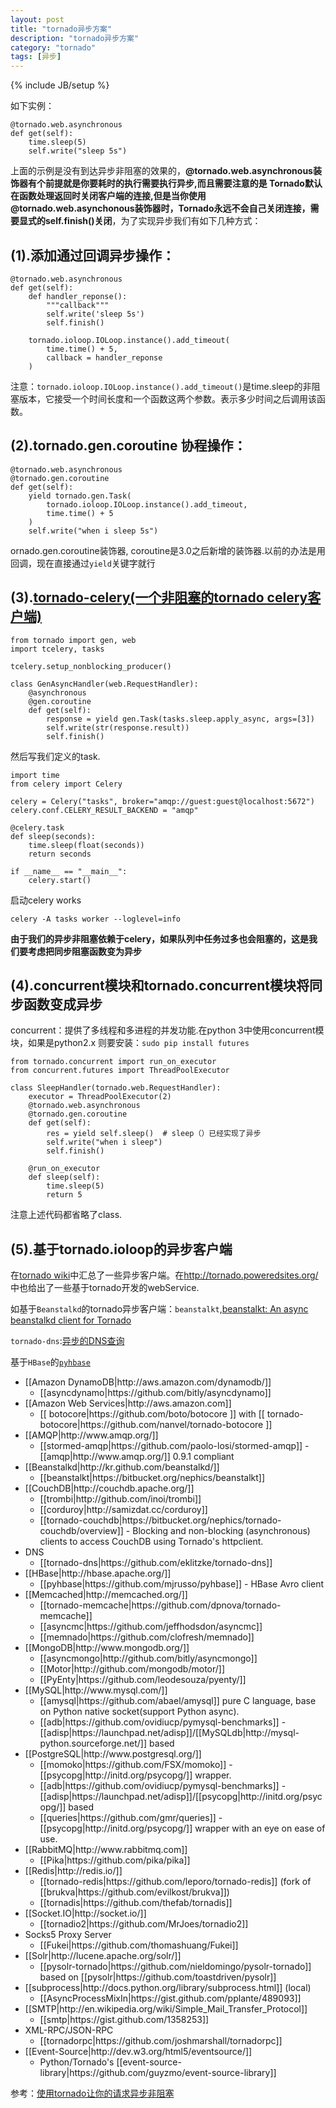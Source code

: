 ```yaml
---
layout: post
title: "tornado异步方案"
description: "tornado异步方案"
category: "tornado"
tags: [异步]
---
```

{% include JB/setup %}
<p>如下实例：</p>

<pre><code>@tornado.web.asynchronous
def get(self):
    time.sleep(5)
    self.write("sleep 5s")
</code></pre>

<p>上面的示例是没有到达异步非阻塞的效果的，<strong>@tornado.web.asynchronous装饰器有个前提就是你要耗时的执行需要执行异步,而且需要注意的是 Tornado默认在函数处理返回时关闭客户端的连接,但是当你使用@tornado.web.asynchonous装饰器时，Tornado永远不会自己关闭连接，需要显式的self.finish()关闭</strong>，为了实现异步我们有如下几种方式：</p>

<!--more-->

<h2>(1).添加通过回调异步操作：</h2>

<pre><code>@tornado.web.asynchronous
def get(self):
    def handler_reponse():
        """callback"""
        self.write('sleep 5s')
        self.finish()

    tornado.ioloop.IOLoop.instance().add_timeout(
        time.time() + 5,
        callback = handler_reponse
    )
</code></pre>

<p>注意：<code>tornado.ioloop.IOLoop.instance().add_timeout()</code>是time.sleep的非阻塞版本，它接受一个时间长度和一个函数这两个参数。表示多少时间之后调用该函数。</p>

<h2>(2).tornado.gen.coroutine 协程操作：</h2>

<pre><code>@tornado.web.asynchronous
@tornado.gen.coroutine
def get(self):
    yield tornado.gen.Task(
        tornado.ioloop.IOLoop.instance().add_timeout,
        time.time() + 5
    )
    self.write("when i sleep 5s")
</code></pre>

<p>ornado.gen.coroutine装饰器, coroutine是3.0之后新增的装饰器.以前的办法是用回调，现在直接通过<code>yield</code>关键字就行</p>

<h2>(3).<a href="https://github.com/mher/tornado-celery">tornado-celery(一个非阻塞的tornado celery客户端)</a></h2>

<pre><code>from tornado import gen, web
import tcelery, tasks

tcelery.setup_nonblocking_producer()

class GenAsyncHandler(web.RequestHandler):
    @asynchronous
    @gen.coroutine
    def get(self):
        response = yield gen.Task(tasks.sleep.apply_async, args=[3])
        self.write(str(response.result))
        self.finish()
</code></pre>

<p>然后写我们定义的task.</p>

<pre><code>import time
from celery import Celery

celery = Celery("tasks", broker="amqp://guest:guest@localhost:5672")
celery.conf.CELERY_RESULT_BACKEND = "amqp"

@celery.task
def sleep(seconds):
    time.sleep(float(seconds))
    return seconds

if __name__ == "__main__":
    celery.start()
</code></pre>

<p>启动celery works</p>

<pre><code>celery -A tasks worker --loglevel=info
</code></pre>

<p><strong>由于我们的异步非阻塞依赖于celery，如果队列中任务过多也会阻塞的，这是我们要考虑把同步阻塞函数变为异步</strong></p>

<h2>(4).concurrent模块和tornado.concurrent模块将同步函数变成异步</h2>

<p>concurrent：提供了多线程和多进程的并发功能.在python 3中使用concurrent模块，如果是python2.x 则要安装：<code>sudo pip install futures</code></p>

<pre><code>from tornado.concurrent import run_on_executor
from concurrent.futures import ThreadPoolExecutor

class SleepHandler(tornado.web.RequestHandler):
    executor = ThreadPoolExecutor(2)
    @tornado.web.asynchronous
    @tornado.gen.coroutine
    def get(self):
        res = yield self.sleep()  # sleep（）已经实现了异步
        self.write("when i sleep")
        self.finish()

    @run_on_executor
    def sleep(self):
        time.sleep(5)
        return 5
</code></pre>

<p>注意上述代码都省略了class.</p>

<h2>(5).基于tornado.ioloop的异步客户端</h2>

<p>在<a href="https://github.com/tornadoweb/tornado/wiki/Links">tornado wiki</a>中汇总了一些异步客户端。在<a href="http://tornado.poweredsites.org/">http://tornado.poweredsites.org/</a>中也给出了一些基于tornado开发的webService.</p>

<p>如基于<code>Beanstalkd</code>的tornado异步客户端：<code>beanstalkt</code>,<a href="https://bitbucket.org/nephics/beanstalkt">beanstalkt: An async beanstalkd client for Tornado</a></p>

<p><code>tornado-dns</code>:<a href="https://github.com/eklitzke/tornado-dns">异步的DNS查询</a></p>

<p>基于<code>HBase</code>的<a href="https://github.com/mjrusso/pyhbase"><code>pyhbase</code></a></p>

<ul>
<li>[[Amazon DynamoDB|http://aws.amazon.com/dynamodb/]]

<ul>
<li>[[asyncdynamo|https://github.com/bitly/asyncdynamo]]</li>
</ul></li>
<li>[[Amazon Web Services|http://aws.amazon.com]]

<ul>
<li>[[ botocore|https://github.com/boto/botocore ]] with [[ tornado-botocore|https://github.com/nanvel/tornado-botocore ]]</li>
</ul></li>
<li>[[AMQP|http://www.amqp.org/]]

<ul>
<li>[[stormed-amqp|https://github.com/paolo-losi/stormed-amqp]] - [[amqp|http://www.amqp.org/]] 0.9.1 compliant</li>
</ul></li>
<li>[[Beanstalkd|http://kr.github.com/beanstalkd/]]

<ul>
<li>[[beanstalkt|https://bitbucket.org/nephics/beanstalkt]]</li>
</ul></li>
<li>[[CouchDB|http://couchdb.apache.org/]]

<ul>
<li>[[trombi|http://github.com/inoi/trombi]]</li>
<li>[[corduroy|http://samizdat.cc/corduroy]]</li>
<li>[[tornado-couchdb|https://bitbucket.org/nephics/tornado-couchdb/overview]] - Blocking and non-blocking (asynchronous) clients to access CouchDB using Tornado's httpclient.</li>
</ul></li>
<li>DNS

<ul>
<li>[[tornado-dns|https://github.com/eklitzke/tornado-dns]]</li>
</ul></li>
<li>[[HBase|http://hbase.apache.org/]]

<ul>
<li>[[pyhbase|https://github.com/mjrusso/pyhbase]] - HBase Avro client</li>
</ul></li>
<li>[[Memcached|http://memcached.org/]]

<ul>
<li>[[tornado-memcache|https://github.com/dpnova/tornado-memcache]]</li>
<li>[[asyncmc|https://github.com/jeffhodsdon/asyncmc]]</li>
<li>[[memnado|https://github.com/clofresh/memnado]]</li>
</ul></li>
<li>[[MongoDB|http://www.mongodb.org/]] 

<ul>
<li>[[asyncmongo|http://github.com/bitly/asyncmongo]]</li>
<li>[[Motor|http://github.com/mongodb/motor/]]</li>
<li>[[PyEnty|https://github.com/leodesouza/pyenty/]]</li>
</ul></li>
<li>[[MySQL|http://www.mysql.com/]]

<ul>
<li>[[amysql|https://github.com/abael/amysql]] pure C language, base on Python native socket(support Python async).</li>
<li>[[adb|https://github.com/ovidiucp/pymysql-benchmarks]] - 
[[adisp|https://launchpad.net/adisp]]/[[MySQLdb|http://mysql-python.sourceforge.net/]] based</li>
</ul></li>
<li>[[PostgreSQL|http://www.postgresql.org/]]

<ul>
<li>[[momoko|https://github.com/FSX/momoko]] - [[psycopg|http://initd.org/psycopg/]] wrapper.</li>
<li>[[adb|https://github.com/ovidiucp/pymysql-benchmarks]] - [[adisp|https://launchpad.net/adisp]]/[[psycopg|http://initd.org/psycopg/]] based</li>
<li>[[queries|https://github.com/gmr/queries]] - [[psycopg|http://initd.org/psycopg/]] wrapper with an eye on ease of use.</li>
</ul></li>
<li>[[RabbitMQ|http://www.rabbitmq.com]]

<ul>
<li>[[Pika|https://github.com/pika/pika]]</li>
</ul></li>
<li>[[Redis|http://redis.io/]]

<ul>
<li>[[tornado-redis|https://github.com/leporo/tornado-redis]] (fork of [[brukva|https://github.com/evilkost/brukva]])</li>
<li>[[tornadis|https://github.com/thefab/tornadis]]</li>
</ul></li>
<li>[[Socket.IO|http://socket.io/]]

<ul>
<li>[[tornadio2|https://github.com/MrJoes/tornadio2]]</li>
</ul></li>
<li>Socks5 Proxy Server

<ul>
<li>[[Fukei|https://github.com/thomashuang/Fukei]]</li>
</ul></li>
<li>[[Solr|http://lucene.apache.org/solr/]]

<ul>
<li>[[pysolr-tornado|https://github.com/nieldomingo/pysolr-tornado]] based on [[pysolr|https://github.com/toastdriven/pysolr]]</li>
</ul></li>
<li>[[subprocess|http://docs.python.org/library/subprocess.html]] (local)

<ul>
<li>[[AsyncProcessMixIn|https://gist.github.com/pplante/489093]]</li>
</ul></li>
<li>[[SMTP|http://en.wikipedia.org/wiki/Simple_Mail_Transfer_Protocol]]

<ul>
<li>[[smtp|https://gist.github.com/1358253]]</li>
</ul></li>
<li>XML-RPC/JSON-RPC

<ul>
<li>[[tornadorpc|https://github.com/joshmarshall/tornadorpc]]</li>
</ul></li>
<li>[[Event-Source|http://dev.w3.org/html5/eventsource/]]

<ul>
<li>Python/Tornado's [[event-source-library|https://github.com/guyzmo/event-source-library]]</li>
</ul></li>
</ul>

<p>参考：<a href="http://dongweiming.github.io/blog/archives/shi-yong-tornadorang-ni-de-qing-qiu-yi-bu-fei-zu-sai/">使用tornado让你的请求异步非阻塞</a></p>
